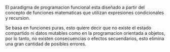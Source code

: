 El paradigma de programacion funcional esta diseñado a partir del concepto de funciones matematicas que utilizan expresiones condicionales y recursion.

Se basa en funciones puras, esto quiere decir que no existe el estado compartido ni datos mutables como en la programacion orientada a objetos, por lo tanto, no existen consecuencias o efectos secuendarios, esto elimina una gran cantidad de posibles errores.